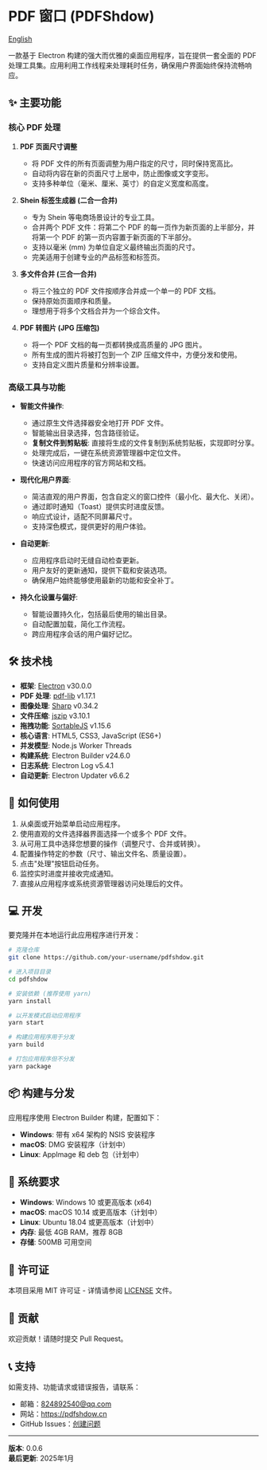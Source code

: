# PDF 窗口 (PDFShdow)

[English](README.md)

一款基于 Electron 构建的强大而优雅的桌面应用程序，旨在提供一套全面的 PDF 处理工具集。应用利用工作线程来处理耗时任务，确保用户界面始终保持流畅响应。

## ✨ 主要功能

### 核心 PDF 处理

1.  **PDF 页面尺寸调整**
    *   将 PDF 文件的所有页面调整为用户指定的尺寸，同时保持宽高比。
    *   自动将内容在新的页面尺寸上居中，防止图像或文字变形。
    *   支持多种单位（毫米、厘米、英寸）的自定义宽度和高度。

2.  **Shein 标签生成器 (二合一合并)**
    *   专为 Shein 等电商场景设计的专业工具。
    *   合并两个 PDF 文件：将第二个 PDF 的每一页作为新页面的上半部分，并将第一个 PDF 的第一页内容置于新页面的下半部分。
    *   支持以毫米 (mm) 为单位自定义最终输出页面的尺寸。
    *   完美适用于创建专业的产品标签和标签页。

3.  **多文件合并 (三合一合并)**
    *   将三个独立的 PDF 文件按顺序合并成一个单一的 PDF 文档。
    *   保持原始页面顺序和质量。
    *   理想用于将多个文档合并为一个综合文件。

4.  **PDF 转图片 (JPG 压缩包)**
    *   将一个 PDF 文档的每一页都转换成高质量的 JPG 图片。
    *   所有生成的图片将被打包到一个 ZIP 压缩文件中，方便分发和使用。
    *   支持自定义图片质量和分辨率设置。

### 高级工具与功能

*   **智能文件操作**:
    *   通过原生文件选择器安全地打开 PDF 文件。
    *   智能输出目录选择，包含路径验证。
    *   **复制文件到剪贴板**: 直接将生成的文件复制到系统剪贴板，实现即时分享。
    *   处理完成后，一键在系统资源管理器中定位文件。
    *   快速访问应用程序的官方网站和文档。

*   **现代化用户界面**:
    *   简洁直观的用户界面，包含自定义的窗口控件（最小化、最大化、关闭）。
    *   通过即时通知（Toast）提供实时进度反馈。
    *   响应式设计，适配不同屏幕尺寸。
    *   支持深色模式，提供更好的用户体验。

*   **自动更新**:
    *   应用程序启动时无缝自动检查更新。
    *   用户友好的更新通知，提供下载和安装选项。
    *   确保用户始终能够使用最新的功能和安全补丁。

*   **持久化设置与偏好**:
    *   智能设置持久化，包括最后使用的输出目录。
    *   自动配置加载，简化工作流程。
    *   跨应用程序会话的用户偏好记忆。

## 🛠️ 技术栈

*   **框架**: [Electron](https://www.electronjs.org/) v30.0.0
*   **PDF 处理**: [pdf-lib](https://pdf-lib.js.org/) v1.17.1
*   **图像处理**: [Sharp](https://sharp.pixelplumbing.com/) v0.34.2
*   **文件压缩**: [jszip](https://stuk.github.io/jszip/) v3.10.1
*   **拖拽功能**: [SortableJS](https://sortablejs.github.io/Sortable/) v1.15.6
*   **核心语言**: HTML5, CSS3, JavaScript (ES6+)
*   **并发模型**: Node.js Worker Threads
*   **构建系统**: Electron Builder v24.6.0
*   **日志系统**: Electron Log v5.4.1
*   **自动更新**: Electron Updater v6.6.2

## 🚀 如何使用

1.  从桌面或开始菜单启动应用程序。
2.  使用直观的文件选择器界面选择一个或多个 PDF 文件。
3.  从可用工具中选择您想要的操作（调整尺寸、合并或转换）。
4.  配置操作特定的参数（尺寸、输出文件名、质量设置）。
5.  点击"处理"按钮启动任务。
6.  监控实时进度并接收完成通知。
7.  直接从应用程序或系统资源管理器访问处理后的文件。

## 💻 开发

要克隆并在本地运行此应用程序进行开发：

```bash
# 克隆仓库
git clone https://github.com/your-username/pdfshdow.git

# 进入项目目录
cd pdfshdow

# 安装依赖 (推荐使用 yarn)
yarn install

# 以开发模式启动应用程序
yarn start

# 构建应用程序用于分发
yarn build

# 打包应用程序但不分发
yarn package
```

## 📦 构建与分发

应用程序使用 Electron Builder 构建，配置如下：

- **Windows**: 带有 x64 架构的 NSIS 安装程序
- **macOS**: DMG 安装程序（计划中）
- **Linux**: AppImage 和 deb 包（计划中）

## 🔧 系统要求

- **Windows**: Windows 10 或更高版本 (x64)
- **macOS**: macOS 10.14 或更高版本（计划中）
- **Linux**: Ubuntu 18.04 或更高版本（计划中）
- **内存**: 最低 4GB RAM，推荐 8GB
- **存储**: 500MB 可用空间

## 📄 许可证

本项目采用 MIT 许可证 - 详情请参阅 [LICENSE](LICENSE) 文件。

## 🤝 贡献

欢迎贡献！请随时提交 Pull Request。

## 📞 支持

如需支持、功能请求或错误报告，请联系：
- 邮箱：824892540@qq.com
- 网站：https://pdfshdow.cn
- GitHub Issues：[创建问题](https://github.com/your-username/pdfshdow/issues)

---

**版本**: 0.0.6  
**最后更新**: 2025年1月